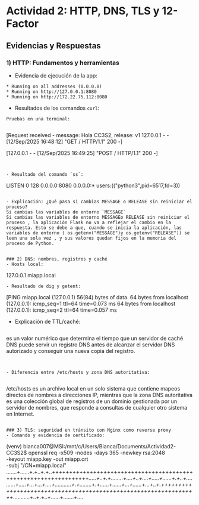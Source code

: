 # Actividad 2: HTTP, DNS, TLS y 12-Factor

## Evidencias y Respuestas

### 1) HTTP: Fundamentos y herramientas
- Evidencia de ejecución de la app:
  
 ```
 * Running on all addresses (0.0.0.0)
 * Running on http://127.0.0.1:8080
 * Running on http://172.22.75.112:8080
  ```
- Resultados de los comandos `curl`:

```
Pruebas en una terminal:


```
 [Request received - message: Hola CC3S2, release: v1
 127.0.0.1 - - [12/Sep/2025 16:48:12] "GET / HTTP/1.1" 200 -]

 [127.0.0.1 - - [12/Sep/2025 16:49:25] "POST / HTTP/1.1" 200 -]
 ```


- Resultado del comando `ss`:
  ```
  LISTEN 0      128           0.0.0.0:8080       0.0.0.0:*    users:(("python3",pid=6517,fd=3))
  ```

- Explicación: ¿Qué pasa si cambias MESSAGE o RELEASE sin reiniciar el proceso?
Si cambias las variables de entorno `MESSAGE`
Si cambias las variables de entorno MESSAGEo RELEASE sin reiniciar el proceso , la aplicación Flask no va a reflejar el cambio en la respuesta. Esto se debe a que, cuando se inicia la aplicación, las variables de entorno ( os.getenv("MESSAGE")y os.getenv("RELEASE")) se leen una sola vez , y sus valores quedan fijos en la memoria del proceso de Python.


### 2) DNS: nombres, registros y caché
- Hosts local:

  ```
  127.0.0.1 miapp.local
  ```
- Resultado de dig y getent:
  ```
  [PING miapp.local (127.0.0.1) 56(84) bytes of data.
64 bytes from localhost (127.0.0.1): icmp_seq=1 ttl=64 time=0.073 ms
64 bytes from localhost (127.0.0.1): icmp_seq=2 ttl=64 time=0.057 ms



- Explicación de TTL/caché:

  
  ```
es un valor numérico que determina el tiempo que un servidor de caché DNS puede servir un registro DNS antes de alcanzar el servidor DNS autorizado y conseguir una nueva copia del registro.
  ```


- Diferencia entre /etc/hosts y zona DNS autoritativa:


  ```
   /etc/hosts es un archivo local en un solo sistema que contiene mapeos directos de nombres a direcciones IP, mientras que la zona DNS autoritativa es una colección global de registros de un dominio gestionada por un servidor de nombres, que responde a consultas de cualquier otro sistema en Internet.
  ```

### 3) TLS: seguridad en tránsito con Nginx como reverse proxy
- Comando y evidencia de certificado:
  ```
  (venv) bianca007@MSI:/mnt/c/Users/Bianca/Documents/Actividad2-CC3S2$ openssl req -x509 -nodes -days 365 -newkey rsa:2048 \
  -keyout miapp.key -out miapp.crt \
  -subj "/CN=miapp.local"
.......+......+.+..+.+..+++++++++++++++++++++++++++++++++++++++++++++++++++++++++++++++++*.....+..+.+........+....+..+....+.....+......+.+..+..........+.....+...+...+....+...........+.+........+.+......+......+...+......+...+..+.+++++++++++++++++++++++++++++++++++++++++++++++++++++++++++++++++*...........+..+.+..+......+.......+....

  ```


